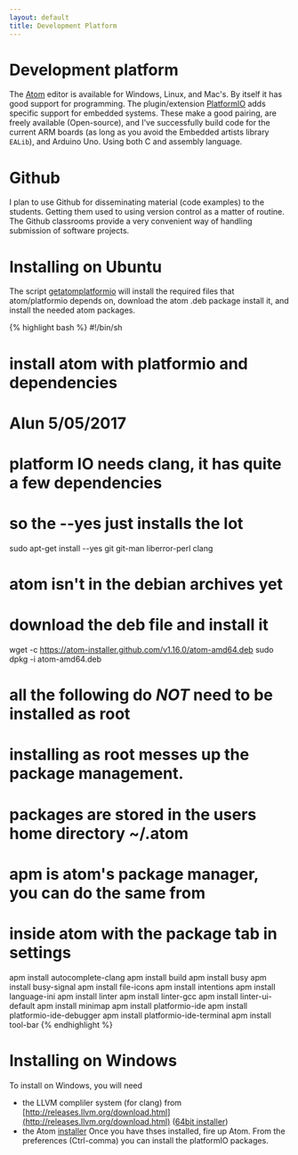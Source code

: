 ```yaml
---
layout: default
title: Development Platform
---
```


# Development platform

The [Atom](http://atom.io) editor is available for Windows, Linux, and Mac's.  By itself it has good support for programming.   The plugin/extension [PlatformIO](http://platformIO.org) adds specific support for embedded systems.  These make a good pairing, are freely available (Open-source), and I've successfully build code for the current ARM boards (as long as you avoid the Embedded artists library `EALib`), and Arduino Uno.  Using both C and assembly language.

# Github
I plan to use Github for disseminating material (code examples) to the students.  Getting them used to using version control as a matter of routine.  The  Github classrooms provide a very convenient way of handling submission of software projects.

# Installing on Ubuntu
The script [getatomplatformio](getatomplatformio)  will install the required files that atom/platformio depends on, download the atom .deb package install it, and install the needed atom packages.

{% highlight bash %}
#!/bin/sh
# install atom with platformio and dependencies
# Alun  5/05/2017


# platform IO needs clang, it has quite a few dependencies
# so the  --yes just installs the lot
sudo  apt-get install --yes git git-man liberror-perl clang

# atom isn't in the debian archives yet
# download the deb file and install it
wget -c https://atom-installer.github.com/v1.16.0/atom-amd64.deb
sudo  dpkg -i atom-amd64.deb


# all the following do *NOT* need to be installed as root
# installing as root messes up the package management.
# packages are stored in the users home directory ~/.atom
# apm is atom's package manager, you can do the same from
# inside atom with the package tab in settings
apm install autocomplete-clang
apm install build
apm install busy
apm install busy-signal
apm install file-icons
apm install intentions
apm install language-ini
apm install linter
apm install linter-gcc
apm install linter-ui-default
apm install minimap
apm install platformio-ide
apm install platformio-ide-debugger
apm install platformio-ide-terminal
apm install tool-bar
{% endhighlight %}

# Installing on Windows
To install on Windows, you will need
 * the LLVM compliler system (for clang) from [http://releases.llvm.org/download.html](http://releases.llvm.org/download.html) ([64bit installer](http://releases.llvm.org/4.0.0/LLVM-4.0.0-win64.exe))
 * the Atom [installer](https://atom.io/download/windows_x64)
Once you have thses installed, fire up Atom.
From the preferences (Ctrl-comma) you can install the platformIO packages.
